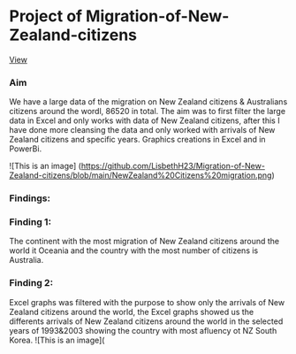 # Project of Migration-of-New-Zealand-citizens
[View](https://app.powerbi.com/groups/me/reports/938f59a6-12bf-460e-a655-a61842fe91bc/ReportSection?ctid=6efd0f20-57c8-4447-b53f-00d4992ca50b)

### Aim 
We have a large data of the migration on New Zealand citizens & Australians citizens around the wordl, 86520 in total. The aim was to first filter the large data in Excel and only works with data of New Zealand citizens, after this I have done more cleansing the data and only worked with arrivals of New Zealand citizens and specific years. Graphics creations in Excel and in PowerBi.

![This is an image] (https://github.com/LisbethH23/Migration-of-New-Zealand-citizens/blob/main/NewZealand%20Citizens%20migration.png)

### Findings:
### Finding 1:
The continent with the most migration of New Zealand citizens around the world it Oceania and the country with the most number of citizens is Australia.

### Finding 2:
Excel graphs was filtered with the purpose to show only the arrivals of New Zealand citizens around the world, the Excel graphs showed us the differents arrivals of New Zealand citizens around the world in the selected years of 1993&2003 showing the country with most afluency ot NZ South Korea.
![This is an image](
